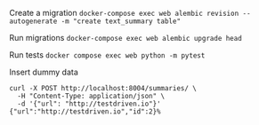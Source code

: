 Create a migration
`docker-compose exec web alembic revision --autogenerate -m "create text_summary table"`

Run migrations
`docker-compose exec web alembic upgrade head`

Run tests
`docker compose exec web python -m pytest`

Insert dummy data
```
curl -X POST http://localhost:8004/summaries/ \
  -H "Content-Type: application/json" \
  -d '{"url": "http://testdriven.io"}'
{"url":"http://testdriven.io","id":2}%  
```